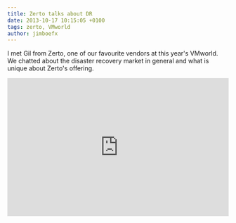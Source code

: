```yaml
---
title: Zerto talks about DR
date: 2013-10-17 10:15:05 +0100
tags: zerto, VMworld
author: jimboefx
---
```


I met Gil from Zerto, one of our favourite vendors at this year's VMworld. We chatted about the disaster recovery market in general and what is unique about Zerto's offering.

<style>.embed-container { position: relative; padding-bottom: 56.25%; padding-top: 30px; height: 0; overflow: hidden; max-width: 100%; height: auto; } .embed-container iframe, .embed-container object, .embed-container embed { position: absolute; top: 0; left: 0; width: 100%; height: 100%; }</style><div class='embed-container'><iframe src='http://www.youtube.com/embed/eTlFpUDKjiQ' frameborder='0' allowfullscreen></iframe></div>